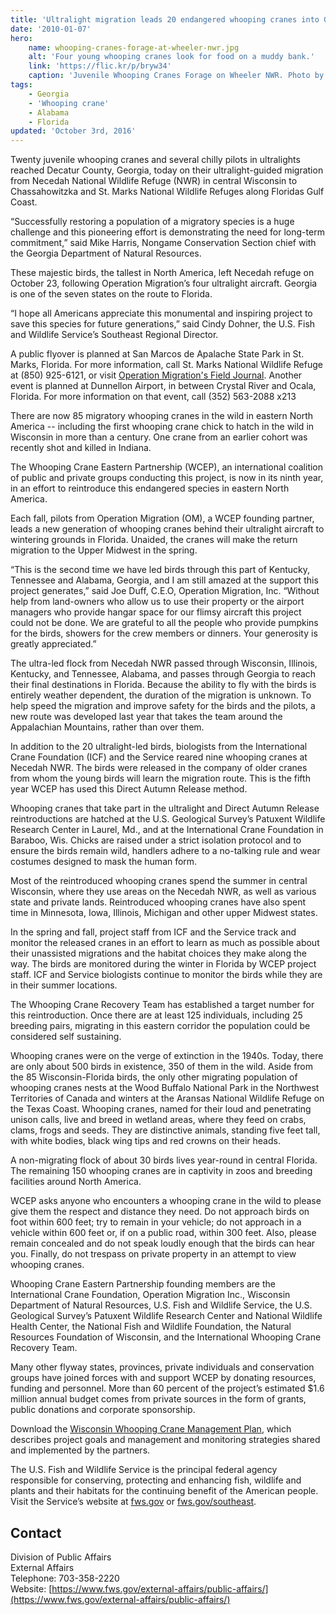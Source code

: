 ```yaml
---
title: 'Ultralight migration leads 20 endangered whooping cranes into Georgia'
date: '2010-01-07'
hero:
    name: whooping-cranes-forage-at-wheeler-nwr.jpg
    alt: 'Four young whooping cranes look for food on a muddy bank.'
    link: 'https://flic.kr/p/bryw34'
    caption: 'Juvenile Whooping Cranes Forage on Wheeler NWR. Photo by Bill Gates, USFWS.'
tags:
    - Georgia
    - 'Whooping crane'
    - Alabama
    - Florida
updated: 'October 3rd, 2016'
---
```


Twenty juvenile whooping cranes and several chilly pilots in ultralights reached Decatur County, Georgia, today on their ultralight-guided migration from Necedah National Wildlife Refuge (NWR) in central Wisconsin to Chassahowitzka and St. Marks National Wildlife Refuges along Floridas Gulf Coast.

“Successfully restoring a population of a migratory species is a huge challenge and this pioneering effort is demonstrating the need for long-term commitment,” said Mike Harris, Nongame Conservation Section chief with the Georgia Department of Natural Resources.

These majestic birds, the tallest in North America, left Necedah refuge on October 23, following Operation Migration’s four ultralight aircraft. Georgia is one of the seven states on the route to Florida.

“I hope all Americans appreciate this monumental and inspiring project to save this species for future generations,” said Cindy Dohner, the U.S. Fish and Wildlife Service’s Southeast Regional Director.

A public flyover is planned at San Marcos de Apalache State Park in St. Marks, Florida. For more information, call St. Marks National Wildlife Refuge at (850) 925-6121, or visit [Operation Migration's Field Journal](http://operationmigration.org/InTheField/?n=field-journal-operationmigration). Another event is planned at Dunnellon Airport, in between Crystal River and Ocala, Florida. For more information on that event, call (352) 563-2088 x213

There are now 85 migratory whooping cranes in the wild in eastern North America -- including the first whooping crane chick to hatch in the wild in Wisconsin in more than a century. One crane from an earlier cohort was recently shot and killed in Indiana.

The Whooping Crane Eastern Partnership (WCEP), an international coalition of public and private groups conducting this project, is now in its ninth year, in an effort to reintroduce this endangered species in eastern North America.

Each fall, pilots from Operation Migration (OM), a WCEP founding partner, leads a new generation of whooping cranes behind their ultralight aircraft to wintering grounds in Florida. Unaided, the cranes will make the return migration to the Upper Midwest in the spring.

“This is the second time we have led birds through this part of Kentucky, Tennessee and Alabama, Georgia, and I am still amazed at the support this project generates,” said Joe Duff, C.E.O, Operation Migration, Inc. “Without help from land-owners who allow us to use their property or the airport managers who provide hangar space for our flimsy aircraft this project could not be done. We are grateful to all the people who provide pumpkins for the birds, showers for the crew members or dinners. Your generosity is greatly appreciated.”

The ultra-led flock from Necedah NWR passed through Wisconsin, Illinois, Kentucky, and Tennessee, Alabama, and passes through Georgia to reach their final destinations in Florida. Because the ability to fly with the birds is entirely weather dependent, the duration of the migration is unknown. To help speed the migration and improve safety for the birds and the pilots, a new route was developed last year that takes the team around the Appalachian Mountains, rather than over them.

In addition to the 20 ultralight-led birds, biologists from the International Crane Foundation (ICF) and the Service reared nine whooping cranes at Necedah NWR. The birds were released in the company of older cranes from whom the young birds will learn the migration route. This is the fifth year WCEP has used this Direct Autumn Release method.

Whooping cranes that take part in the ultralight and Direct Autumn Release reintroductions are hatched at the U.S. Geological Survey’s Patuxent Wildlife Research Center in Laurel, Md., and at the International Crane Foundation in Baraboo, Wis. Chicks are raised under a strict isolation protocol and to ensure the birds remain wild, handlers adhere to a no-talking rule and wear costumes designed to mask the human form.

Most of the reintroduced whooping cranes spend the summer in central Wisconsin, where they use areas on the Necedah NWR, as well as various state and private lands. Reintroduced whooping cranes have also spent time in Minnesota, Iowa, Illinois, Michigan and other upper Midwest states.

In the spring and fall, project staff from ICF and the Service track and monitor the released cranes in an effort to learn as much as possible about their unassisted migrations and the habitat choices they make along the way. The birds are monitored during the winter in Florida by WCEP project staff. ICF and Service biologists continue to monitor the birds while they are in their summer locations.

The Whooping Crane Recovery Team has established a target number for this reintroduction. Once there are at least 125 individuals, including 25 breeding pairs, migrating in this eastern corridor the population could be considered self sustaining.

Whooping cranes were on the verge of extinction in the 1940s. Today, there are only about 500 birds in existence, 350 of them in the wild. Aside from the 85 Wisconsin-Florida birds, the only other migrating population of whooping cranes nests at the Wood Buffalo National Park in the Northwest Territories of Canada and winters at the Aransas National Wildlife Refuge on the Texas Coast. Whooping cranes, named for their loud and penetrating unison calls, live and breed in wetland areas, where they feed on crabs, clams, frogs and seeds. They are distinctive animals, standing five feet tall, with white bodies, black wing tips and red crowns on their heads.

A non-migrating flock of about 30 birds lives year-round in central Florida. The remaining 150 whooping cranes are in captivity in zoos and breeding facilities around North America.

WCEP asks anyone who encounters a whooping crane in the wild to please give them the respect and distance they need. Do not approach birds on foot within 600 feet; try to remain in your vehicle; do not approach in a vehicle within 600 feet or, if on a public road, within 300 feet. Also, please remain concealed and do not speak loudly enough that the birds can hear you. Finally, do not trespass on private property in an attempt to view whooping cranes.

Whooping Crane Eastern Partnership founding members are the International Crane Foundation, Operation Migration Inc., Wisconsin Department of Natural Resources, U.S. Fish and Wildlife Service, the U.S. Geological Survey’s Patuxent Wildlife Research Center and National Wildlife Health Center, the National Fish and Wildlife Foundation, the Natural Resources Foundation of Wisconsin, and the International Whooping Crane Recovery Team.

Many other flyway states, provinces, private individuals and conservation groups have joined forces with and support WCEP by donating resources, funding and personnel. More than 60 percent of the project’s estimated $1.6 million annual budget comes from private sources in the form of grants, public donations and corporate sponsorship.

Download the [Wisconsin Whooping Crane Management Plan](http://dnr.wi.gov/files/pdf/pubs/er/er0650.pdf), which describes project goals and management and monitoring strategies shared and implemented by the partners.

The U.S. Fish and Wildlife Service is the principal federal agency responsible for conserving, protecting and enhancing fish, wildlife and plants and their habitats for the continuing benefit of the American people. Visit the Service’s website at [fws.gov](http://www.fws.gov/) or [fws.gov/southeast](http://www.fws.gov/southeast).

## Contact

Division of Public Affairs  
External Affairs  
Telephone: 703-358-2220  
Website: [https://www.fws.gov/external-affairs/public-affairs/](https://www.fws.gov/external-affairs/public-affairs/)
